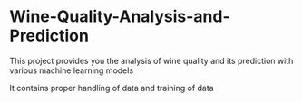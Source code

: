 # Wine-Quality-Analysis-and-Prediction

This project provides you the analysis of wine quality and its prediction with various machine learning models

It contains proper handling of data and training of data
